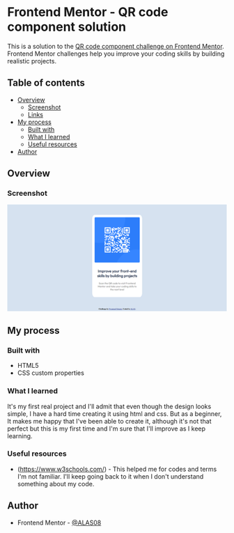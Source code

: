 # Frontend Mentor - QR code component solution

This is a solution to the [QR code component challenge on Frontend Mentor](https://www.frontendmentor.io/challenges/qr-code-component-iux_sIO_H). Frontend Mentor challenges help you improve your coding skills by building realistic projects. 

## Table of contents

- [Overview](#overview)
  - [Screenshot](#screenshot)
  - [Links](#links)
- [My process](#my-process)
  - [Built with](#built-with)
  - [What I learned](#what-i-learned)
  - [Useful resources](#useful-resources)
- [Author](#author)


## Overview

### Screenshot

![QR-Code](QR-CODE.png)

## My process

### Built with

- HTML5 
- CSS custom properties

### What I learned

It's my first real project and I'll admit that even though the design looks simple, I have a hard time creating it using html and css. But as a beginner, It makes me happy that I've been able to create it, although it's not that perfect but this is my first time and I'm sure that I'll improve as I keep learning.

### Useful resources

- (https://www.w3schools.com/) - This helped me for codes and terms I'm not familiar. I'll keep going back to it when I don't understand something about my code.


## Author

- Frontend Mentor - [@ALAS08](https://www.frontendmentor.io/profile/ALAS08)


